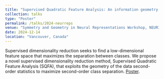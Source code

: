 ```yaml
---
title: "Supervised Quadratic Feature Analysis: An information geometry approach to dimensionality reduction"
collection: talks
type: "Poster"
permalink: /talks/2024-neurreps
venue: "Symmetry and Geometry in Neural Representations Workshop, NEURIPS 2024"
date: 2024-12-14
location: "Vancouver, Canada"
---
```


Supervised dimensionality reduction seeks to find a
low-dimensional feature space that maximizes the separation
between classes. We propose a novel supervised dimensionality
reduction method, Supervised Quadratic Feature Analysis (SQFA),
that exploits the geometry of the data second-order statistics to
maximize second-order class separation. [Poster](files/presentations/neurreps_2024_poster.pdf). 

